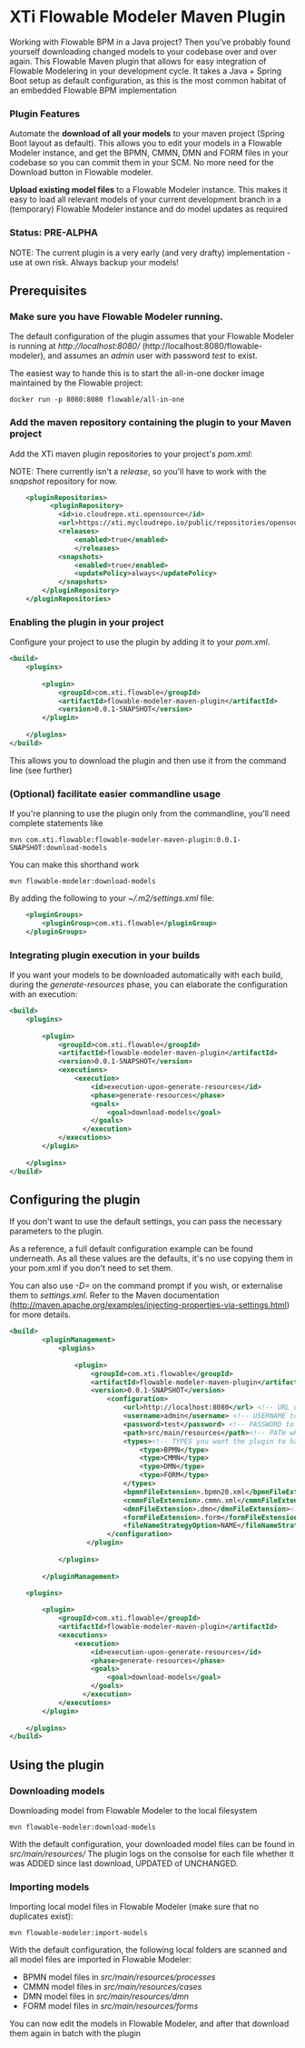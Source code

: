 XTi Flowable Modeler Maven Plugin
=================================

Working with Flowable BPM in a Java project?  Then you've probably found yourself downloading changed models to your codebase over and over again.
This Flowable Maven plugin that allows for easy integration of Flowable Modelering in your development cycle.
It takes a Java + Spring Boot setup as default configuration, as this is the most common habitat of an embedded Flowable BPM implementation

### Plugin Features

Automate the **download of all your models** to your maven project (Spring Boot layout as default).
This allows you to edit your models in a Flowable Modeler instance, and get the BPMN, CMMN, DMN and FORM files in your codebase so you can commit them in your SCM.
No more need for the Download button in Flowable modeler.

**Upload existing model files** to a Flowable Modeler instance.
This makes it easy to load all relevant models of your current development branch in a (temporary) Flowable Modeler instance and do model updates as required 

### Status: PRE-ALPHA

NOTE: The current plugin is a very early (and very drafty) implementation - use at own risk.  Always backup your models!


## Prerequisites

### Make sure you have Flowable Modeler running.

The default configuration of the plugin assumes that your Flowable Modeler is running at *http://localhost:8080/* (http://localhost:8080/flowable-modeler), and assumes an *admin* user with password *test* to exist.

The easiest way to hande this is to start the all-in-one docker image maintained by the Flowable project:

	docker run -p 8080:8080 flowable/all-in-one



### Add the maven repository containing the plugin to your Maven project

Add the XTi maven plugin repositories to your project's *pom.xml*:

NOTE: There currently isn't a *release*, so you'll have to work with the *snapshot* repository for now.


```xml
	<pluginRepositories>
		  <pluginRepository>
			<id>io.cloudrepo.xti.opensource</id>
			<url>https://xti.mycloudrepo.io/public/repositories/opensource</url>
			<releases>
				<enabled>true</enabled>
	         	</releases>
			<snapshots>
				<enabled>true</enabled>
				<updatePolicy>always</updatePolicy>
			</snapshots>
		</pluginRepository>
	</pluginRepositories>
```

### Enabling the plugin in your project

Configure your project to use the plugin by adding it to your *pom.xml*.


```xml
<build>
	<plugins>
	
		<plugin>
			<groupId>com.xti.flowable</groupId>
			<artifactId>flowable-modeler-maven-plugin</artifactId>
			<version>0.0.1-SNAPSHOT</version>
        </plugin>
        
    </plugins>
</build>
```

This allows you to download the plugin and then use it from the command line (see further)

### (Optional) facilitate easier commandline usage 

If you're planning to use the plugin only from the commandline, you'll need complete statements like

	mvn com.xti.flowable:flowable-modeler-maven-plugin:0.0.1-SNAPSHOT:download-models

You can make this shorthand work 

	mvn flowable-modeler:download-models

By adding the following to your *~/.m2/settings.xml* file:

```xml
	<pluginGroups>
		<pluginGroup>com.xti.flowable</pluginGroup>
	</pluginGroups>
```

### Integrating plugin execution in your builds

If you want your models to be downloaded automatically with each build, during the *generate-resources* phase, you can elaborate the configuration with an execution:

```xml
<build>
	<plugins>
	
		<plugin>
			<groupId>com.xti.flowable</groupId>
			<artifactId>flowable-modeler-maven-plugin</artifactId>
			<version>0.0.1-SNAPSHOT</version>
			<executions>
				<execution>
					<id>execution-upon-generate-resources</id>
					<phase>generate-resources</phase>
					<goals>
						<goal>download-models</goal>
					</goals>
		          </execution>
			</executions>
        </plugin>
        
    </plugins>
</build>
```

## Configuring the plugin

If you don't want to use the default settings, you can pass the necessary parameters to the plugin.

As a reference, a full default configuration example can be found underneath.
As all these values are the defaults, it's no use copying them in your pom.xml if you don't need to set them.

You can also use *-D<name>=<value>* on the command prompt if you wish, or externalise them to *settings.xml*.
Refer to the Maven documentation (http://maven.apache.org/examples/injecting-properties-via-settings.html) for more details.


```xml
<build>
		<pluginManagement>
			<plugins>
			
				<plugin>
					<groupId>com.xti.flowable</groupId>
					<artifactId>flowable-modeler-maven-plugin</artifactId>
					<version>0.0.1-SNAPSHOT</version>
						<configuration>
							<url>http://localhost:8080</url> <!-- URL on which your Flowable Modeler instance runs -->
							<username>admin</username> <!-- USERNAME to login on your Flowable Modeler instance -->
							<password>test</password> <!-- PASSWORD to login on your Flowable Modeler instance -->
							<path>src/main/resources</path><!-- PATH where model files in your project reside  -->
							<types><!-- TYPES you want the plugin to handle - BPMN, CMMN, DMN and FORM -->
								<type>BPMN</type>
								<type>CMMN</type>
								<type>DMN</type>
								<type>FORM</type>
							</types>
							<bpmnFileExtension>.bpmn20.xml</bpmnFileExtension> <!-- FILE EXTENSION to use for BPMN files (".bpmn20.xml", ".bpmn.xml", ".bpmn", ...) -->
							<cmmnFileExtension>.cmmn.xml</cmmnFileExtension> <!-- FILE EXTENSION to use for CMMN files (".cmmn.xml", ".cmmn", ...) -->
							<dmnFileExtension>.dmn</dmnFileExtension><!-- FILE EXTENSION to use for DMN files (".dmn", ".dmn.xml", ...) -->
							<formFileExtension>.form</formFileExtension><!-- FILE EXTENSION to use for FORM files -->
							<fileNameStrategyOption>NAME</fileNameStrategyOption> <!-- NAME is compliant with Flowable Modeler download names, KEY is an alternative -->
						</configuration>
		           </plugin>
		           
			</plugins>
			
		</pluginManagement>

	<plugins>
		
		<plugin>
			<groupId>com.xti.flowable</groupId>
			<artifactId>flowable-modeler-maven-plugin</artifactId>
			<executions>
				<execution>
					<id>execution-upon-generate-resources</id>
					<phase>generate-resources</phase>
					<goals>
						<goal>download-models</goal>
					</goals>
		          </execution>
			</executions>
        </plugin>
        
	</plugins>
</build>
```
	
## Using the plugin

### Downloading models

Downloading model from Flowable Modeler to the local filesystem

	mvn flowable-modeler:download-models

With the default configuration, your downloaded model files can be found in *src/main/resources/*
The plugin logs on the consolse for each file whether it was ADDED since last download, UPDATED of UNCHANGED.

 
### Importing models

Importing local model files in Flowable Modeler (make sure that no duplicates exist):

	mvn flowable-modeler:import-models

With the default configuration, the following local folders are scanned and all model files are imported in Flowable Modeler:

* BPMN model files in *src/main/resources/processes*
* CMMN model files in *src/main/resources/cases*
* DMN model files in *src/main/resources/dmn*
* FORM model files in *src/main/resources/forms*

You can now edit the models in Flowable Modeler, and after that download them again in batch with the plugin


